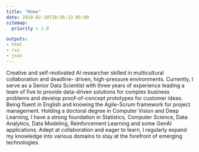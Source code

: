 ```yaml
---
title: "Home"
date: 2018-02-10T18:56:13-05:00
sitemap:
  priority : 1.0

outputs:
- html
- rss
- json
---
```


Creative and self-motivated AI researcher skilled in multicultural collaboration and deadline-
driven, high-pressure environments. Currently, I serve as a Senior Data Scientist with three years of experience leading a team of five to provide data-driven solutions for complex business problems and develop proof-of-concept prototypes for customer ideas. Being fluent in English and knowing the Agile-Scrum framework for project management. Holding a doctoral degree in Computer Vision and Deep Learning, I have a strong foundation in Statistics, Computer Science, Data Analytics, Data Modeling, Reinforcement Learning and some GenAI applications. Adept at collaboration and eager to learn, I regularly expand my knowledge into various domains to stay at the forefront of emerging technologies.